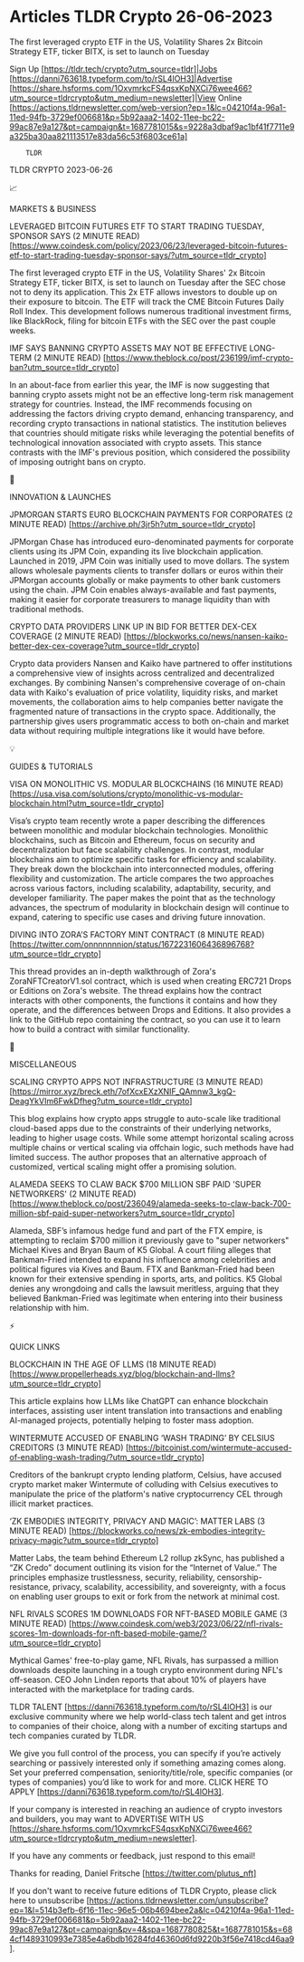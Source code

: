 # Articles TLDR Crypto 26-06-2023

The first leveraged crypto ETF in the US, Volatility Shares 2x Bitcoin
Strategy ETF, ticker BITX, is set to launch on Tuesday  

Sign Up [https://tldr.tech/crypto?utm_source=tldr]|Jobs
[https://danni763618.typeform.com/to/rSL4lOH3]|Advertise
[https://share.hsforms.com/1OxvmrkcFS4qsxKpNXCi76wee466?utm_source=tldrcrypto&utm_medium=newsletter]|View
Online
[https://actions.tldrnewsletter.com/web-version?ep=1&lc=04210f4a-96a1-11ed-94fb-3729ef006681&p=5b92aaa2-1402-11ee-bc22-99ac87e9a127&pt=campaign&t=1687781015&s=9228a3dbaf9ac1bf41f7711e9a325ba30aa821113517e83da56c53f6803ce61a]


		TLDR 

TLDR CRYPTO 2023-06-26

📈 

MARKETS & BUSINESS

LEVERAGED BITCOIN FUTURES ETF TO START TRADING TUESDAY, SPONSOR SAYS
(2 MINUTE READ)
[https://www.coindesk.com/policy/2023/06/23/leveraged-bitcoin-futures-etf-to-start-trading-tuesday-sponsor-says/?utm_source=tldr_crypto]

The first leveraged crypto ETF in the US, Volatility Shares' 2x
Bitcoin Strategy ETF, ticker BITX, is set to launch on Tuesday after
the SEC chose not to deny its application. This 2x ETF allows
investors to double up on their exposure to bitcoin. The ETF will
track the CME Bitcoin Futures Daily Roll Index. This development
follows numerous traditional investment firms, like BlackRock, filing
for bitcoin ETFs with the SEC over the past couple weeks. 

IMF SAYS BANNING CRYPTO ASSETS MAY NOT BE EFFECTIVE LONG-TERM (2
MINUTE READ)
[https://www.theblock.co/post/236199/imf-crypto-ban?utm_source=tldr_crypto]

In an about-face from earlier this year, the IMF is now suggesting
that banning crypto assets might not be an effective long-term risk
management strategy for countries. Instead, the IMF recommends
focusing on addressing the factors driving crypto demand, enhancing
transparency, and recording crypto transactions in national
statistics. The institution believes that countries should mitigate
risks while leveraging the potential benefits of technological
innovation associated with crypto assets. This stance contrasts with
the IMF's previous position, which considered the possibility of
imposing outright bans on crypto. 

🚀 

INNOVATION & LAUNCHES

JPMORGAN STARTS EURO BLOCKCHAIN PAYMENTS FOR CORPORATES (2 MINUTE
READ) [https://archive.ph/3jr5h?utm_source=tldr_crypto]

JPMorgan Chase has introduced euro-denominated payments for corporate
clients using its JPM Coin, expanding its live blockchain application.
Launched in 2019, JPM Coin was initially used to move dollars. The
system allows wholesale payments clients to transfer dollars or euros
within their JPMorgan accounts globally or make payments to other bank
customers using the chain. JPM Coin enables always-available and fast
payments, making it easier for corporate treasurers to manage
liquidity than with traditional methods. 

CRYPTO DATA PROVIDERS LINK UP IN BID FOR BETTER DEX-CEX COVERAGE (2
MINUTE READ)
[https://blockworks.co/news/nansen-kaiko-better-dex-cex-coverage?utm_source=tldr_crypto]

Crypto data providers Nansen and Kaiko have partnered to offer
institutions a comprehensive view of insights across centralized and
decentralized exchanges. By combining Nansen's comprehensive coverage
of on-chain data with Kaiko's evaluation of price volatility,
liquidity risks, and market movements, the collaboration aims to help
companies better navigate the fragmented nature of transactions in the
crypto space. Additionally, the partnership gives users programmatic
access to both on-chain and market data without requiring multiple
integrations like it would have before. 

💡 

GUIDES & TUTORIALS

VISA ON MONOLITHIC VS. MODULAR BLOCKCHAINS (16 MINUTE READ)
[https://usa.visa.com/solutions/crypto/monolithic-vs-modular-blockchain.html?utm_source=tldr_crypto]

Visa’s crypto team recently wrote a paper describing the differences
between monolithic and modular blockchain technologies. Monolithic
blockchains, such as Bitcoin and Ethereum, focus on security and
decentralization but face scalability challenges. In contrast, modular
blockchains aim to optimize specific tasks for efficiency and
scalability. They break down the blockchain into interconnected
modules, offering flexibility and customization. The article compares
the two approaches across various factors, including scalability,
adaptability, security, and developer familiarity. The paper makes the
point that as the technology advances, the spectrum of modularity in
blockchain design will continue to expand, catering to specific use
cases and driving future innovation. 

DIVING INTO ZORA’S FACTORY MINT CONTRACT (8 MINUTE READ)
[https://twitter.com/onnnnnnnion/status/1672231606436896768?utm_source=tldr_crypto]

This thread provides an in-depth walkthrough of Zora's
ZoraNFTCreatorV1.sol contract, which is used when creating ERC721
Drops or Editions on Zora's website. The thread explains how the
contract interacts with other components, the functions it contains
and how they operate, and the differences between Drops and Editions.
It also provides a link to the GitHub repo containing the contract, so
you can use it to learn how to build a contract with similar
functionality. 

🦄 

MISCELLANEOUS

SCALING CRYPTO APPS NOT INFRASTRUCTURE (3 MINUTE READ)
[https://mirror.xyz/breck.eth/7ofXcxEXzXNIF_QAmnw3_kgQ-DeagYkVIm6FwkDfheg?utm_source=tldr_crypto]

This blog explains how crypto apps struggle to auto-scale like
traditional cloud-based apps due to the constraints of their
underlying networks, leading to higher usage costs. While some attempt
horizontal scaling across multiple chains or vertical scaling via
offchain logic, such methods have had limited success. The author
proposes that an alternative approach of customized, vertical scaling
might offer a promising solution. 

ALAMEDA SEEKS TO CLAW BACK $700 MILLION SBF PAID 'SUPER NETWORKERS' (2
MINUTE READ)
[https://www.theblock.co/post/236049/alameda-seeks-to-claw-back-700-million-sbf-paid-super-networkers?utm_source=tldr_crypto]

Alameda, SBF’s infamous hedge fund and part of the FTX empire, is
attempting to reclaim $700 million it previously gave to "super
networkers" Michael Kives and Bryan Baum of K5 Global. A court filing
alleges that Bankman-Fried intended to expand his influence among
celebrities and political figures via Kives and Baum. FTX and
Bankman-Fried had been known for their extensive spending in sports,
arts, and politics. K5 Global denies any wrongdoing and calls the
lawsuit meritless, arguing that they believed Bankman-Fried was
legitimate when entering into their business relationship with him. 

⚡ 

QUICK LINKS

BLOCKCHAIN IN THE AGE OF LLMS (18 MINUTE READ)
[https://www.propellerheads.xyz/blog/blockchain-and-llms?utm_source=tldr_crypto]

This article explains how LLMs like ChatGPT can enhance blockchain
interfaces, assisting user intent translation into transactions and
enabling AI-managed projects, potentially helping to foster mass
adoption. 

WINTERMUTE ACCUSED OF ENABLING ‘WASH TRADING’ BY CELSIUS CREDITORS
(3 MINUTE READ)
[https://bitcoinist.com/wintermute-accused-of-enabling-wash-trading/?utm_source=tldr_crypto]

Creditors of the bankrupt crypto lending platform, Celsius, have
accused crypto market maker Wintermute of colluding with Celsius
executives to manipulate the price of the platform's native
cryptocurrency CEL through illicit market practices. 

‘ZK EMBODIES INTEGRITY, PRIVACY AND MAGIC’: MATTER LABS (3 MINUTE
READ)
[https://blockworks.co/news/zk-embodies-integrity-privacy-magic?utm_source=tldr_crypto]

Matter Labs, the team behind Ethereum L2 rollup zkSync, has published
a “ZK Credo” document outlining its vision for the “Internet of
Value.” The principles emphasize trustlessness, security,
reliability, censorship-resistance, privacy, scalability,
accessibility, and sovereignty, with a focus on enabling user groups
to exit or fork from the network at minimal cost. 

NFL RIVALS SCORES 1M DOWNLOADS FOR NFT-BASED MOBILE GAME (3 MINUTE
READ)
[https://www.coindesk.com/web3/2023/06/22/nfl-rivals-scores-1m-downloads-for-nft-based-mobile-game/?utm_source=tldr_crypto]

Mythical Games' free-to-play game, NFL Rivals, has surpassed a million
downloads despite launching in a tough crypto environment during NFL's
off-season. CEO John Linden reports that about 10% of players have
interacted with the marketplace for trading cards. 

TLDR TALENT [https://danni763618.typeform.com/to/rSL4lOH3] is our
exclusive community where we help world-class tech talent and get
intros to companies of their choice, along with a number of exciting
startups and tech companies curated by TLDR.

We give you full control of the process, you can specify if you’re
actively searching or passively interested only if something amazing
comes along. Set your preferred compensation, seniority/title/role,
specific companies (or types of companies) you’d like to work for
and more. CLICK HERE TO APPLY
[https://danni763618.typeform.com/to/rSL4lOH3].

If your company is interested in reaching an audience of crypto
investors and builders, you may want to ADVERTISE WITH US
[https://share.hsforms.com/1OxvmrkcFS4qsxKpNXCi76wee466?utm_source=tldrcrypto&utm_medium=newsletter].


If you have any comments or feedback, just respond to this email! 

Thanks for reading, 
Daniel Fritsche [https://twitter.com/plutus_nft] 

If you don't want to receive future editions of TLDR Crypto,
please click here to unsubscribe
[https://actions.tldrnewsletter.com/unsubscribe?ep=1&l=514b3efb-6f16-11ec-96e5-06b4694bee2a&lc=04210f4a-96a1-11ed-94fb-3729ef006681&p=5b92aaa2-1402-11ee-bc22-99ac87e9a127&pt=campaign&pv=4&spa=1687780825&t=1687781015&s=684cf1489310993e7385e4a6bdb16284fd46360d6fd9220b3f56e7418cd46aa9].